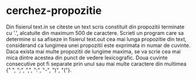 # cerchez-propozitie
Din fisierul text.in se citeste un text scris constituit din propozitii terminate cu '.', alcatuite din maximum 500 de caractere. Scrieti un program care sa determine si sa afiseze in fisierul text.out cea mai lunga propozitie din text, considerand ca lungimea unei propozitii este exprimata in numar de cuvinte. Daca exista mai multe propozitii de lungime maxima, se va scrie cea mai mica dintre acestea din punct de vedere lexicografic. Doua cuvinte consecutive pot fi separate prin unul sau mai multe caractere din multimea {" ", ";", ",", ":", "-", ")", "("}.
